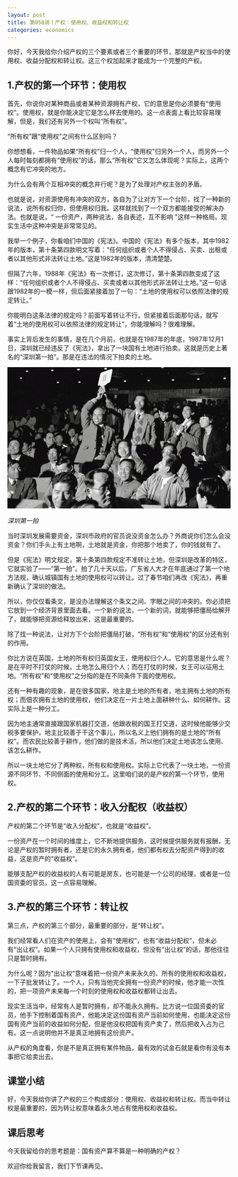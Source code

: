 ```yaml
---
layout: post
title: 第058讲丨产权：使用权、收益权和转让权
categories: economics
---
```


你好，今天我给你介绍产权的三个要素或者三个重要的环节，那就是产权当中的使用权、收益分配权和转让权。这三个权加起来才能成为一个完整的产权。

## 1.产权的第一个环节：使用权

首先，你说你对某种商品或者某种资源拥有产权，它的意思是你必须要有“使用权”。使用权，就是你能决定它是怎么样去使用的。这一点表面上看比较容易理解，但是，我们还有另外一个权叫“所有权”。

“所有权”跟“使用权”之间有什么区别吗？

你想想看，一件物品如果“所有权”归一个人，“使用权”归另外一个人，而另外一个人每时每刻都拥有“使用权”的话，那么“所有权”它又怎么体现呢？实际上，这两个概念有它冲突的地方。

为什么会有两个互相冲突的概念并行呢？是为了处理对产权主张的矛盾。

也就是说，对资源使用有冲突的双方，各自为了让对方下一个台阶，找了一种新的说法，说所有权归你，但使用权归我。这样就找到了一个双方都能接受的解决办法。也就是说，“ 一份资产，两种说法，各自表述，互不影响 ”这样一种格局。现实生活中这种冲突是非常常见的。

我举一个例子，你看咱们中国的《宪法》。中国的《宪法》有多个版本，其中1982年的版本，第十条第四款明文写着：“任何组织或者个人不得侵占、买卖、出租或者以其他形式非法转让土地。”这是1982年的版本，清清楚楚。

但隔了六年，1988年《宪法》有一次修订，这次修订，第十条第四款变成了这样：“任何组织或者个人不得侵占、买卖或者以其他形式非法转让土地。”这一句话跟1982年的一模一样，但后面紧接着加了一句：“土地的使用权可以依照法律的规定转让。”

你能明白这条法律的规定吗？前面写着转让不行，但紧接着后面那句话，就写着“土地的使用权可以依照法律的规定转让”，你能理解吗？很难理解。

事实上背后发生的事情，是在几个月前，也就是在1987年的年底，1987年12月1日，深圳就已经违反了《宪法》，拿出了一块国有土地进行拍卖。这就是历史上著名的“深圳第一拍”。那是在违法的情况下拍卖的土地。

![](/assets/economics/images/2017/05/30/a.png)

*深圳第一拍*

当时深圳发展需要资金，深圳市政府的官员说没资金怎么办？外商说你们怎么会没资金？你们手头上有土地啊，土地就是资金，你把那个地卖了，你的钱就有了。

但是《宪法》明文规定，第十条第四款规定不准转让土地，但深圳是改革的特区，它就实验了——“第一拍”。拍了几十天以后，广东省人大才在年底通过了第一个地方法规，确认城镇国有土地的使用权可以转让。过了春节咱们再改《宪法》，再重新确认了深圳的做法。

所以，你仅仅看条文，是没办法理解这个条文之间、字眼之间的冲突的。你必须把它放到一个经济背景里面去看。一个新的说法，一个新的词，就能够把僵局给解开了，就能够把资源给释放出来，这是最重要的。

除了找一种说法，让对方下个台阶把僵局打破，“所有权”和“使用权”的区分还有别的作用。

你比方说在英国，土地的所有权归英国女王，使用权归个人。它的意思是什么呢？是在平时不打仗的时候，土地怎么用归个人；而在打仗的时候，女王可以征用土地。“所有权”和“使用权”之分指的是在不同条件下面的使用权。

还有一种有趣的现象，是在很多国家，地主是土地的所有者，地主拥有土地的所有权；而佃农拥有土地的使用权，他们决定在一片土地上面耕种什么、如何耕作。这实际上是一种分工。

因为地主通常直接跟国家机器打交道，他跟收税的国王打交道，这时候他能够少交税多要保护，地主比较善于干这个事儿，所以名义上他们拥有的是土地的“所有权”。而农民比较善于耕作，他们做的是技术活，所以他们决定土地该怎么使用、该怎么耕作。

所以一块土地它分了两种权，所有权和使用权。实际上它代表了一块土地，一份资源不同环节、不同侧面的使用和分工。这里咱们说的是产权的第一个环节，使用权。

## 2.产权的第二个环节：收入分配权（收益权）

产权的第二个环节是“收入分配权”，也就是“收益权”。

一份资产在一个时间的维度上，它不断地提供服务，这时候提供服务就有报酬，无论是产权的暂时拥有者，还是它的永久拥有者，他们都有权去分配资产得到的收益，这是资产的“收益权”。

能够支配产权的收益权的人有可能是房东，也可能是一个公司的经理，或者是一位国资委的官员。这一点容易理解。

## 3.产权的第三个环节：转让权

第三点，产权的第三个部分，最重要的部分，是“转让权”。

我们经常看人们在资产的使用上，会有“使用权”，也有“收益分配权”，但未必有“出让权”。如果一个人只拥有使用权和收益权，但没有“出让权”的话，那他往往只是暂时拥有。

为什么呢？因为“出让权”意味着把一份资产未来永久的、所有的使用权和收益权，一下子批发转让了。一个人，只有当他完全拥有一份资产的时候，他才能一次性的，把一项资产未来每一个时刻的使用权和收益权都转让出去。

现实生活当中，经常有人是暂时拥有，却不能永久拥有。比方说一位国资委的官员，他手下控制着国有资产，他能决定这份国有资产当前如何使用，也能决定这份国有资产当前的收益如何分配，但是他没权把国有资产卖了，然后把收入占为己有。这一点说明他并不是真正地拥有这份资产。

从产权的角度看，你是不是真正拥有某件物品，最有效的试金石就是看你有没有本事把它给卖出去。

## 课堂小结

好，今天我给你讲了产权的三个构成部分：使用权、收益权和转让权。而当中转让权是最重要的，因为转让权意味着永久地占有使用权和收益权。

## 课后思考

今天我留给你的思考题是：国有资产算不算是一种明确的产权？

欢迎你给我留言，我们下节课再见。
